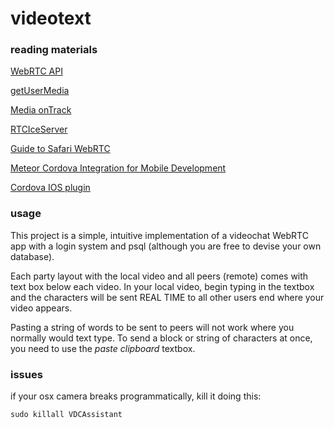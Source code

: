 # videotext

### reading materials ###
<a href="https://developer.mozilla.org/en-US/docs/Web/API/WebRTC_API">WebRTC API</a>

<a href="https://developer.mozilla.org/en-US/docs/Web/API/MediaDevices/getUserMedia">getUserMedia</a>

<a href="https://developer.mozilla.org/en-US/docs/Web/API/RTCPeerConnection/ontrack">Media onTrack</a>

<a href="https://developer.mozilla.org/en-US/docs/Web/API/RTCIceServer">RTCIceServer</a>

<a href="https://webrtchacks.com/guide-to-safari-webrtc/">Guide to Safari WebRTC</a>

<a href="https://guide.meteor.com/mobile.html">Meteor Cordova Integration for Mobile Development</a>

<a href="https://github.com/BasqueVoIPMafia/cordova-plugin-iosrtc">Cordova IOS plugin</a>



### usage ###
This project is a simple, intuitive implementation of a videochat WebRTC app with a login system and psql (although you are free to devise your own database). 

Each party layout with the local video and all peers (remote) comes with text box below each video. In your local video, begin typing in the textbox and the characters will be sent REAL TIME to all other users end where your video appears.

Pasting a string of words to be sent to peers will not work where you normally would text type. To send a block or string of characters at once, you need to use the *paste clipboard* textbox.

### issues ###
if your osx camera breaks programmatically, kill it doing this:

`sudo killall VDCAssistant`
